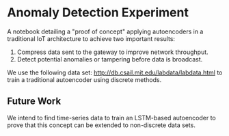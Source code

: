 # Anomaly Detection Experiment

A notebook detailing a "proof of concept" applying autoencoders in a traditional IoT architecture to achieve two important results:
  1. Compress data sent to the gateway to improve network throughput.
  2. Detect potential anomalies or tampering before data is broadcast.

We use the following data set: http://db.csail.mit.edu/labdata/labdata.html
to train a traditional autoencoder using discrete methods.

## Future Work

We intend to find time-series data to train an LSTM-based autoencoder to prove that this concept can be extended to non-discrete data sets.

